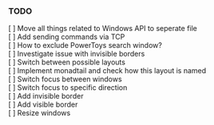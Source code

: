 
### TODO
[ ] Move all things related to Windows API to seperate file  \
[ ] Add sending commands via TCP \
[ ] How to exclude PowerToys search window? \
[ ] Investigate issue with invisible borders \
[ ] Switch between possible layouts \
[ ] Implement monadtail and check how this layout is named \
[ ] Switch focus between windows \
[ ] Switch focus to specific direction \
[ ] Add invisible border \
[ ] Add visible border \
[ ] Resize windows


